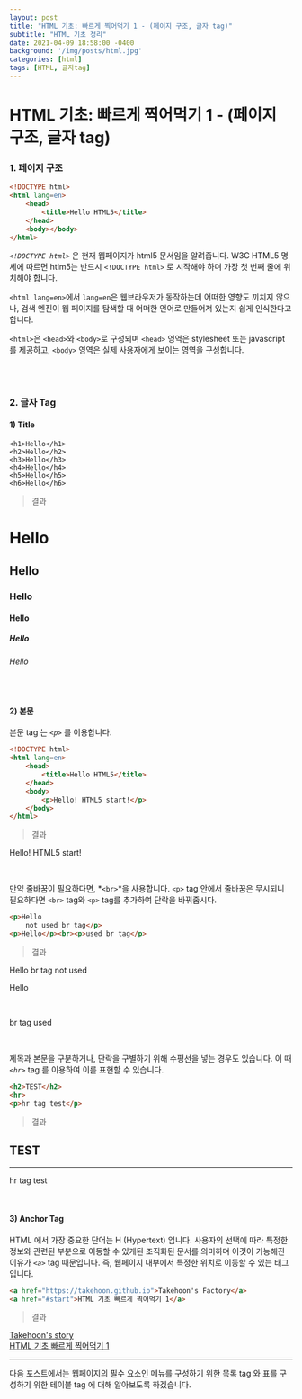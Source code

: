 ```yaml
---
layout: post
title: "HTML 기초: 빠르게 찍어먹기 1 - (페이지 구조, 글자 tag)"
subtitle: "HTML 기초 정리"
date: 2021-04-09 18:58:00 -0400
background: '/img/posts/html.jpg'
categories: [html]
tags: [HTML, 글자tag]
---
```


# HTML 기초: 빠르게 찍어먹기 1 - (페이지 구조, 글자 tag)
<input type="hidden" id="start">

### 1. 페이지 구조
```html
<!DOCTYPE html>
<html lang=en>
    <head>
        <title>Hello HTML5</title>
    </head>
    <body></body>
</html>
```
*`<!DOCTYPE html>`* 은 현재 웹페이지가 html5 문서임을 알려줍니다.
W3C HTML5 명세에 따르면 htlm5는 반드시 `<!DOCTYPE html>` 로 시작해야 하며 가장 첫 번째 줄에 위치해야 합니다.

`<html lang=en>`에서 `lang=en`은 웹브라우저가 동작하는데 어떠한 영향도 끼치지 않으나, 검색 엔진이 웹 페이지를 탐색할 때 어떠한 언어로 만들어져 있는지 쉽게 인식한다고 합니다.

`<html>`은 `<head>`와 `<body>`로 구성되며 `<head>` 영역은 stylesheet 또는 javascript 를 제공하고, `<body>` 영역은 실제 사용자에게 보이는 영역을 구성합니다.

<br>
<br>

### 2. 글자 Tag
#### 1) Title
```
<h1>Hello</h1>
<h2>Hello</h2>
<h3>Hello</h3>
<h4>Hello</h4>
<h5>Hello</h5>
<h6>Hello</h6>
```
> 결과
<h1>Hello</h1>
<h2>Hello</h2>
<h3>Hello</h3>
<h4>Hello</h4>
<h5>Hello</h5>
<h6>Hello</h6>
<br>

#### 2) 본문
본문 tag 는 *`<p>`* 를 이용합니다.
```html
<!DOCTYPE html>
<html lang=en>
    <head>
        <title>Hello HTML5</title>
    </head>
    <body>
        <p>Hello! HTML5 start!</p>
    </body>
</html>
```
> 결과
<p>Hello! HTML5 start!</p>
<br>

만약 줄바꿈이 필요하다면, *`<br>`*을 사용합니다. `<p>` tag 안에서 줄바꿈은 무시되니 필요하다면 `<br>` tag와 `<p>` tag를 추가하여 단락을 바꿔줍시다.
```html
<p>Hello
    not used br tag</p>
<p>Hello</p><br><p>used br tag</p>
```
> 결과
<p>Hello
br tag not used</p>
<p>Hello</p>
<br/>
<p>br tag used</p>
<br>

제목과 본문을 구분하거나, 단락을 구별하기 위해 수평선을 넣는 경우도 있습니다. 이 때 *`<hr>`* tag 를 이용하여 이를 표현할 수 있습니다.
```html
<h2>TEST</h2>
<hr>
<p>hr tag test</p>
```
> 결과
<h2>TEST</h2>
<hr>
<p>hr tag test</p>
<br>

#### 3) Anchor Tag
HTML 에서 가장 중요한 단어는 H (Hypertext) 입니다. 사용자의 선택에 따라 특정한 정보와 관련된 부분으로 이동할 수 있게된 조직화된 문서를 의미하며 이것이 가능해진 이유가 *`<a>`* tag 때문입니다. 즉, 웹페이지 내부에서 특정한 위치로 이동할 수 있는 태그입니다.

```html
<a href="https://takehoon.github.io">Takehoon's Factory</a>
<a href="#start">HTML 기초 빠르게 찍어먹기 1</a>
```
> 결과

<a href="https://takehoon.github.io">Takehoon's story</a><br>
<a href="#top">HTML 기초 빠르게 찍어먹기 1</a>
<br>

***

다음 포스트에서는 웹페이지의 필수 요소인 메뉴를 구성하기 위한 목록 tag 와 표를 구성하기 위한 테이블 tag 에 대해 알아보도록 하겠습니다.